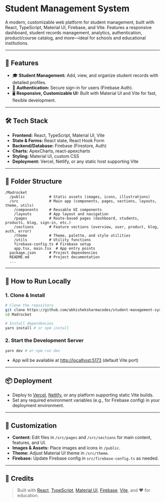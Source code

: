 # Student Management System

A modern, customizable web platform for student management, built with React, TypeScript, Material UI, Firebase, and Vite. Features a responsive dashboard, student records management, analytics, authentication, product/course catalog, and more—ideal for schools and educational institutions.

---

## 🚀 Features

- 🎓 **Student Management:** Add, view, and organize student records with detailed profiles.
- 🔐 **Authentication:** Secure sign-in for users (Firebase Auth).
- 🖥️ **Responsive, Customizable UI:** Built with Material UI and Vite for fast, flexible development.

---

## 🛠️ Tech Stack

- **Frontend:** React, TypeScript, Material UI, Vite
- **State & Forms:** React state, React Hook Form
- **Backend/Database:** Firebase (Firestore, Auth)
- **Charts:** ApexCharts, react-apexcharts
- **Styling:** Material UI, custom CSS
- **Deployment:** Vercel, Netlify, or any static host supporting Vite

---

## 📁 Folder Structure

```
/Madrocket
  /public           # Static assets (images, icons, illustrations)
  /src              # Main app (components, pages, sections, layouts, theme, utils)
    /components     # Reusable UI components
    /layouts        # App layout and navigation
    /pages          # Route-based pages (dashboard, students, products, blog, sign-in, etc.)
    /sections       # Feature sections (overview, user, product, blog, auth, error)
    /theme          # Theme, palette, and style utilities
    /utils          # Utility functions
    firebase-config.ts # Firebase setup
    app.tsx, main.tsx  # App entry points
  package.json      # Project dependencies
  README.md         # Project documentation
  ...
```

---

## 🏁 How to Run Locally

### 1. Clone & Install
```bash
# Clone the repository
git clone https://github.com/abhisheksharmacodes/student-management-system.git
cd Madrocket

# Install dependencies
yarn install # or npm install
```

### 2. Start the Development Server
```bash
yarn dev # or npm run dev
```

- App will be available at [http://localhost:5173](http://localhost:5173) (default Vite port)

---

## 📦 Deployment

- Deploy to [Vercel](https://vercel.com), [Netlify](https://www.netlify.com/), or any platform supporting static Vite builds.
- Set any required environment variables (e.g., for Firebase config) in your deployment environment.

---

## 📝 Customization

- **Content:** Edit files in `/src/pages` and `/src/sections` for main content, features, and UI.
- **Images & Assets:** Place images and icons in `/public`.
- **Theme:** Adjust Material UI theme in `/src/theme`.
- **Firebase:** Update Firebase config in `src/firebase-config.ts` as needed.

---

## 🤝 Credits

> Built with [React](https://react.dev), [TypeScript](https://www.typescriptlang.org/), [Material UI](https://mui.com/), [Firebase](https://firebase.google.com/), [Vite](https://vitejs.dev/), and ❤️ for education.

